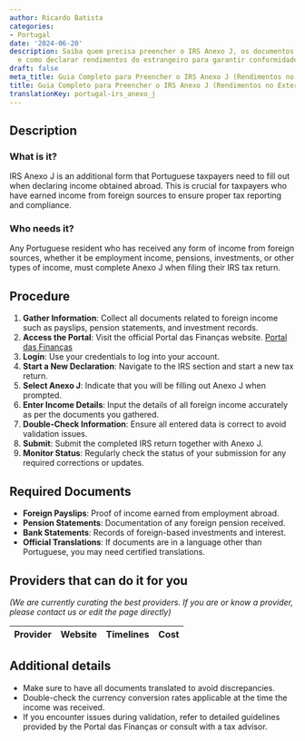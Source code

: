 ```yaml
---
author: Ricardo Batista
categories:
- Portugal
date: '2024-06-20'
description: Saiba quem precisa preencher o IRS Anexo J, os documentos necessários
  e como declarar rendimentos do estrangeiro para garantir conformidade fiscal.
draft: false
meta_title: Guia Completo para Preencher o IRS Anexo J (Rendimentos no Exterior)
title: Guia Completo para Preencher o IRS Anexo J (Rendimentos no Exterior)
translationKey: portugal-irs_anexo_j
---
```



## Description
### What is it?
IRS Anexo J is an additional form that Portuguese taxpayers need to fill out when declaring income obtained abroad. This is crucial for taxpayers who have earned income from foreign sources to ensure proper tax reporting and compliance.

### Who needs it?
Any Portuguese resident who has received any form of income from foreign sources, whether it be employment income, pensions, investments, or other types of income, must complete Anexo J when filing their IRS tax return. 

## Procedure
1. **Gather Information**: Collect all documents related to foreign income such as payslips, pension statements, and investment records.
2. **Access the Portal**: Visit the official Portal das Finanças website. [Portal das Finanças](https://www.portaldasfinancas.gov.pt)
3. **Login**: Use your credentials to log into your account.
4. **Start a New Declaration**: Navigate to the IRS section and start a new tax return.
5. **Select Anexo J**: Indicate that you will be filling out Anexo J when prompted.
6. **Enter Income Details**: Input the details of all foreign income accurately as per the documents you gathered.
7. **Double-Check Information**: Ensure all entered data is correct to avoid validation issues.
8. **Submit**: Submit the completed IRS return together with Anexo J.
9. **Monitor Status**: Regularly check the status of your submission for any required corrections or updates.

## Required Documents
- **Foreign Payslips**: Proof of income earned from employment abroad.
- **Pension Statements**: Documentation of any foreign pension received.
- **Bank Statements**: Records of foreign-based investments and interest.
- **Official Translations**: If documents are in a language other than Portuguese, you may need certified translations.

## Providers that can do it for you
_(We are currently curating the best providers. If you are or know a provider, please contact us or edit the page directly)_

| Provider        |     Website     |     Timelines    |       Cost      |
| --------------- | --------------- |  :-------------: | :-------------: |

## Additional details
- Make sure to have all documents translated to avoid discrepancies.
- Double-check the currency conversion rates applicable at the time the income was received.
- If you encounter issues during validation, refer to detailed guidelines provided by the Portal das Finanças or consult with a tax advisor.
